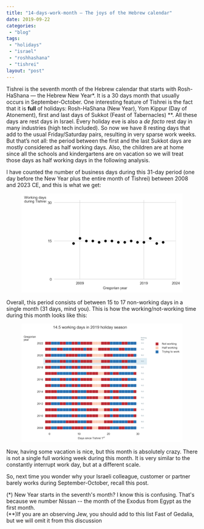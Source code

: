 ```yaml
---
title: "14-days-work-month — The joys of the Hebrew calendar"
date: 2019-09-22
categories: 
 - "blog"
tags: 
 - "holidays"
 - "israel"
 - "roshhashana"
 - "tishrei"
layout: "post"
---
```


<!-- wp:paragraph -->
Tishrei is the seventh month of the Hebrew calendar that starts with Rosh-HaShana — the Hebrew New Year*. It is a 30 days month that usually occurs in September-October. One interesting feature of Tishrei is the fact that it is **full** of holidays: Rosh-HaShana (New Year), Yom Kippur (Day of Atonement), first and last days of Sukkot (Feast of Tabernacles) **. All these days are rest days in Israel. Every holiday eve is also a *de facto* rest day in many industries (high tech included). So now we have 8 resting days that add to the usual Friday/Saturday pairs, resulting in very sparse work weeks. But that’s not all: the period between the first and the last Sukkot days are mostly considered as half working days. Also, the children are at home since all the schools and kindergartens are on vacation so we will treat those days as half working days in the following analysis.


<!-- /wp:paragraph -->

<!-- wp:paragraph -->
I have counted the number of business days during this 31-day period (one day before the New Year plus the entire month of Tishrei) between 2008 and 2023 CE, and this is what we get:


<!-- /wp:paragraph -->

<!-- wp:image {"id":2602,"sizeSlug":"large"} -->
<figure class="wp-block-image size-large"><img src="/assets/img/2019/09/tishrei_01_working_days.png" alt="" class="wp-image-2602"></figure>
<!-- /wp:image -->

<!-- wp:paragraph -->
Overall, this period consists of between 15 to 17 non-working days in a single month (31 days, mind you). This is how the working/not-working time during this month looks like this:


<!-- /wp:paragraph -->

<!-- wp:image {"id":2603,"sizeSlug":"large"} -->
<figure class="wp-block-image size-large"><img src="/assets/img/2019/09/tishrei_02_monthview.png" alt="" class="wp-image-2603"></figure>
<!-- /wp:image -->

<!-- wp:paragraph -->
Now, having some vacation is nice, but this month is absolutely crazy. There is not a single full working week during this month. It is very similar to the constantly interrupt work day, but at a different scale.


<!-- /wp:paragraph -->

<!-- wp:paragraph -->
So, next time you wonder why your Israeli colleague, customer or partner barely works during September-October, recall this post.


<!-- /wp:paragraph -->

<!-- wp:paragraph -->
(*) New Year starts in the seventh's month? I know this is confusing. That's because we number Nissan -- the month of the Exodus from Egypt as the first month.<br>
(**)If you are an observing Jew, you should add to this list Fast of Gedalia, but we will omit it from this discussion


<!-- /wp:paragraph -->

